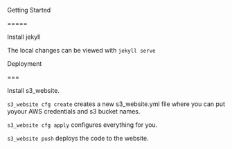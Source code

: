 Getting Started

=====

Install jekyll

The local changes can be viewed with ``jekyll serve``

Deployment

===

Install s3_website. 

``s3_website cfg create`` creates a new s3_website.yml file where you can put yoyour AWS credentials and s3 bucket names.

``s3_website cfg apply`` configures everything for you.

``s3_website push`` deploys the code to the website.

